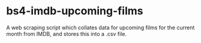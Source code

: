 # bs4-imdb-upcoming-films
A web scraping script which collates data for upcoming films for the current month from IMDB, and stores this into a .csv file.
